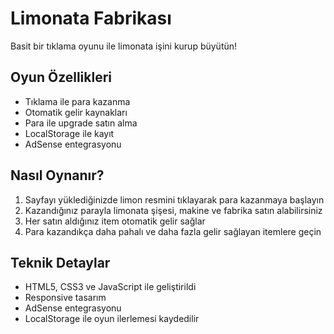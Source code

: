 # Limonata Fabrikası

Basit bir tıklama oyunu ile limonata işini kurup büyütün!

## Oyun Özellikleri

- Tıklama ile para kazanma
- Otomatik gelir kaynakları
- Para ile upgrade satın alma
- LocalStorage ile kayıt
- AdSense entegrasyonu

## Nasıl Oynanır?

1. Sayfayı yüklediğinizde limon resmini tıklayarak para kazanmaya başlayın
2. Kazandığınız parayla limonata şişesi, makine ve fabrika satın alabilirsiniz
3. Her satın aldığınız item otomatik gelir sağlar
4. Para kazandıkça daha pahalı ve daha fazla gelir sağlayan itemlere geçin

## Teknik Detaylar

- HTML5, CSS3 ve JavaScript ile geliştirildi
- Responsive tasarım
- AdSense entegrasyonu
- LocalStorage ile oyun ilerlemesi kaydedilir
